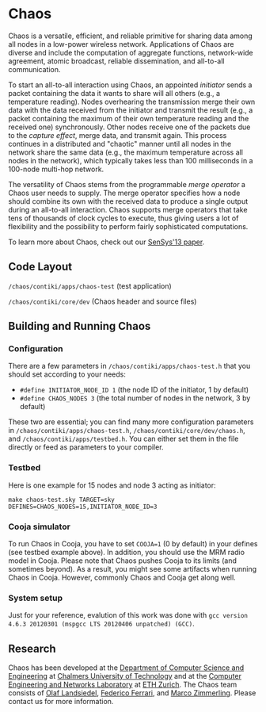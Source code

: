 Chaos
======

Chaos is a versatile, efficient, and reliable primitive for sharing data among all nodes in a low-power wireless network.
Applications of Chaos are diverse and include the computation of aggregate functions, network-wide agreement, atomic broadcast, reliable dissemination, and all-to-all communication.

To start an all-to-all interaction using Chaos, an appointed *initiator* sends a packet containing the data it wants to share will all others (e.g., a temperature reading).
Nodes overhearing the transmission merge their own data with the data received from the initiator and transmit the result (e.g., a packet containing the maximum of their own temperature reading and the received one) synchronously.
Other nodes receive one of the packets due to the *capture effect*, merge data, and transmit again.
This process continues in a distributed and "chaotic" manner until all nodes in the network share the same data (e.g., the maximum temperature across all nodes in the network), which typically  takes less than 100 milliseconds in a 100-node multi-hop network.

The versatility of Chaos stems from the programmable *merge operator* a Chaos user needs to supply.
The merge operator specifies how a node should combine its own with the received data to produce a single output during an all-to-all interaction.
Chaos supports merge operators that take tens of thousands of clock cycles to execute, thus giving users a lot of flexibility and the possibility to perform fairly sophisticated computations.

To learn more about Chaos, check out our [SenSys'13 paper](http://dl.acm.org/citation.cfm?id=2517358).

Code Layout
-----------

`/chaos/contiki/apps/chaos-test` (test application)

`/chaos/contiki/core/dev` (Chaos header and source files)


Building and Running Chaos
----------------------

### Configuration 

There are a few parameters in `/chaos/contiki/apps/chaos-test.h` that you should set according to your needs:

* `#define INITIATOR_NODE_ID 1` (the node ID of the initiator, 1 by default)
* `#define CHAOS_NODES 3` (the total number of nodes in the network, 3 by default)

These two are essential; you can find many more configuration parameters in `/chaos/contiki/apps/chaos-test.h`, `/chaos/contiki/core/dev/chaos.h`, and `/chaos/contiki/apps/testbed.h`. You can either set them in the file directly or feed as parameters to your compiler.

### Testbed

Here is one example for 15 nodes and node 3 acting as initiator:

`make chaos-test.sky TARGET=sky DEFINES=CHAOS_NODES=15,INITIATOR_NODE_ID=3`

### Cooja simulator 

To run Chaos in Cooja, you have to set `COOJA=1` (0 by default) in your defines (see testbed example above). In addition, you should use the MRM radio model in Cooja. Please note that Chaos pushes Cooja to its limits (and sometimes beyond). As a result, you might see some artifacts when running Chaos in Cooja. However, commonly Chaos and Cooja get along well.

### System setup 

Just for your reference, evalution of this work was done with `gcc version 4.6.3 20120301 (mspgcc LTS 20120406 unpatched) (GCC)`.

Research
--------

Chaos has been developed at the [Department of Computer Science and Engineering](http://www.chalmers.se/cse/EN/) at [Chalmers University of Technology](http://www.chalmers.se/en/Pages/default.aspx) and at the [Computer Engineering and Networks Laboratory](http://www.tec.ethz.ch/) at [ETH Zurich](http://www.ethz.ch/index_EN). The Chaos team consists of [Olaf Landsiedel](http://www.cse.chalmers.se/~olafl/), [Federico Ferrari](http://www.tik.ee.ethz.ch/~ferrarif/), and [Marco Zimmerling](http://www.tik.ee.ethz.ch/~marcoz/). Please contact us for more information.
